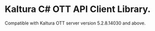 # Kaltura C# OTT API Client Library.
Compatible with Kaltura OTT server version 5.2.8.14030 and above.
